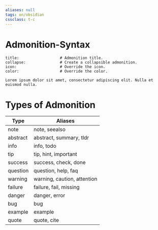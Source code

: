```yaml
---
aliases: null
tags: on/obsidian
cssclass: t-c
---
```


# Admonition-Syntax
```ad-<type>
title:                  # Admonition title.
collapse:               # Create a collapsible admonition.
icon:                   # Override the icon.
color:                  # Override the color.

Lorem ipsum dolor sit amet, consectetur adipiscing elit. Nulla et euismod nulla.

```

# Types of Admonition

Type  |	Aliases
---| ---
note | note, seealso
abstract|abstract, summary, tldr
info|info, todo
tip|	tip, hint, important
success|	success, check, done
question	|question, help, faq
warning	|warning, caution, attention
failure|	failure, fail, missing
danger	|danger, error
bug	|bug
example|	example
quote	|quote, cite
